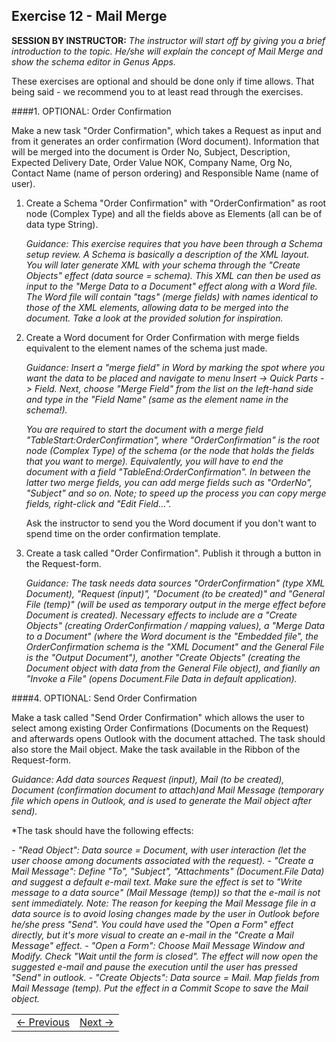 ## Exercise 12 - Mail Merge
**SESSION BY INSTRUCTOR:** *The instructor will start off by giving you a brief introduction to the topic. He/she will explain the concept of Mail Merge and show the schema editor in Genus Apps.*

These exercises are optional and should be done only if time allows. That being said - we recommend you to at least read through the exercises.

####1. OPTIONAL: Order Confirmation

Make a new task "Order Confirmation", which takes a Request as input and from it generates an order confirmation (Word document). Information that will be merged into the document is Order No, Subject, Description, Expected Delivery Date, Order Value NOK, Company Name, Org No, Contact Name (name of person ordering) and Responsible Name (name of user).

1. Create a Schema "Order Confirmation" with "OrderConfirmation" as root node (Complex Type) and all the fields above as Elements (all can be of data type String).

   *Guidance: This exercise requires that you have been through a Schema setup review. A Schema is basically a description of the XML layout. You will later generate XML with your schema through the "Create Objects" effect (data source = schema). This XML can then be used as input to the "Merge Data to a Document" effect along with a Word file. The Word file will contain "tags" (merge fields) with names identical to those of the XML elements, allowing data to be merged into the document. Take a look at the provided solution for inspiration.*
   
2. Create a Word document for Order Confirmation with merge fields equivalent to the element names of the schema just made.
   
   *Guidance: Insert a "merge field" in Word by marking the spot where you want the data to be placed and navigate to menu Insert -> Quick Parts -> Field. Next, choose "Merge Field" from the list on the left-hand side and type in the "Field Name" (same as the element name in the schema!).*

   *You are required to start the document with a merge field "TableStart:OrderConfirmation", where "OrderConfirmation" is the root node (Complex Type) of the schema (or the node that holds the fields that you want to merge). Equivalently, you will have to end the document with a field "TableEnd:OrderConfirmation". In between the latter two merge fields, you can add merge fields such as "OrderNo", "Subject" and so on. Note; to speed up the process you can copy merge fields, right-click and "Edit Field...".*

   Ask the instructor to send you the Word document if you don't want to spend time on the order confirmation template.
   
3. Create a task called "Order Confirmation". Publish it through a button in the Request-form.

   *Guidance: The task needs data sources "OrderConfirmation" (type XML Document), "Request (input)", "Document (to be created)" and "General File (temp)" (will be used as temporary output in the merge effect before Document is created). Necessary effects to include are a "Create Objects" (creating OrderConfirmation / mapping values), a "Merge Data to a Document" (where the Word document is the "Embedded file", the OrderConfirmation schema is the "XML Document" and the General File is the "Output Document"), another "Create Objects" (creating the Document object with data from the General File object), and fianlly an "Invoke a File" (opens Document.File Data in default application).*

####4. OPTIONAL: Send Order Confirmation

Make a task called "Send Order Confirmation" which allows the user to select among existing Order Confirmations (Documents on the Request) and afterwards opens Outlook with the document attached. The task should also store the Mail object. Make the task available in the Ribbon of the Request-form.
  
*Guidance:*
*Add data sources Request (input), Mail (to be created), Document (confirmation document to attach)and Mail Message (temporary file which opens in Outlook, and is used to generate the Mail object after send).*

*The task should have the following effects:

*- "Read Object": Data source = Document, with user interaction (let the user choose among documents associated with the request).*
*- "Create a Mail Message": Define "To", "Subject", "Attachments" (Document.File Data) and suggest a default e-mail text. Make sure the effect is set to "Write message to a data source" (Mail Message (temp)) so that the e-mail is not sent immediately. Note: The reason for keeping the Mail Message file in a data source is to avoid losing changes made by the user in Outlook before he/she press "Send". You could have used the "Open a Form" effect directly, but it's more visual to create an e-mail in the "Create a Mail Message" effect.*
*- "Open a Form": Choose Mail Message Window and Modify. Check "Wait until the form is closed". The effect will now open the suggested e-mail and pause the execution until the user has pressed "Send" in outlook.* 
*- "Create Objects": Data source = Mail. Map fields from Mail Message (temp). Put the effect in a Commit Scope to save the Mail object.*


<table>
   <tr><td><a href="exercise-11.md"><- Previous</a></td><td align="right"><a href="exercise-13.md">Next -></a></td></tr>
</table>
